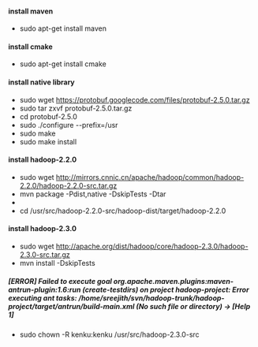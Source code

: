 #### install maven
  * sudo apt-get install maven
  
#### install cmake
  * sudo apt-get install cmake


#### install native library
  * sudo wget https://protobuf.googlecode.com/files/protobuf-2.5.0.tar.gz
  * sudo tar zxvf protobuf-2.5.0.tar.gz
  * cd protobuf-2.5.0
  * sudo ./configure --prefix=/usr
  * sudo make
  * sudo make install


#### install hadoop-2.2.0
  * sudo wget http://mirrors.cnnic.cn/apache/hadoop/common/hadoop-2.2.0/hadoop-2.2.0-src.tar.gz
  * mvn package -Pdist,native -DskipTests -Dtar
  * 
  * cd /usr/src/hadoop-2.2.0-src/hadoop-dist/target/hadoop-2.2.0


#### install hadoop-2.3.0
  * sudo wget http://apache.org/dist/hadoop/core/hadoop-2.3.0/hadoop-2.3.0-src.tar.gz
  * mvn install -DskipTests


##### [ERROR] Failed to execute goal org.apache.maven.plugins:maven-antrun-plugin:1.6:run (create-testdirs) on project hadoop-project: Error executing ant tasks: /home/sreejith/svn/hadoop-trunk/hadoop-project/target/antrun/build-main.xml (No such file or directory) -> [Help 1]

  * sudo chown -R kenku:kenku /usr/src/hadoop-2.3.0-src
